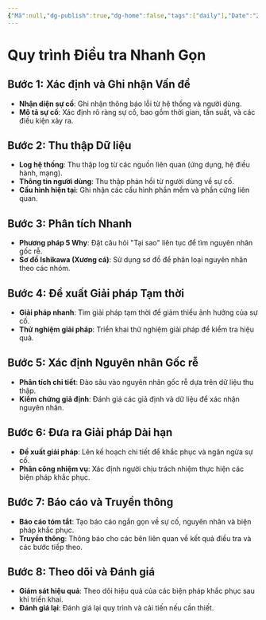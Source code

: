 ```yaml
---
{"Mã":null,"dg-publish":true,"dg-home":false,"tags":["daily"],"Date":"2024-07-28","permalink":"/daily/tmp/dieu-tra-nguyen-nhan/","dgPassFrontmatter":true,"noteIcon":"","updated":"2025-01-14T22:02:46.292+07:00"}
---
```


# Quy trình Điều tra Nhanh Gọn

## Bước 1: Xác định và Ghi nhận Vấn đề
- **Nhận diện sự cố**: Ghi nhận thông báo lỗi từ hệ thống và người dùng.
- **Mô tả sự cố**: Xác định rõ ràng sự cố, bao gồm thời gian, tần suất, và các điều kiện xảy ra.

## Bước 2: Thu thập Dữ liệu
- **Log hệ thống**: Thu thập log từ các nguồn liên quan (ứng dụng, hệ điều hành, mạng).
- **Thông tin người dùng**: Thu thập phản hồi từ người dùng về sự cố.
- **Cấu hình hiện tại**: Ghi nhận các cấu hình phần mềm và phần cứng liên quan.

## Bước 3: Phân tích Nhanh
- **Phương pháp 5 Why**: Đặt câu hỏi "Tại sao" liên tục để tìm nguyên nhân gốc rễ.
- **Sơ đồ Ishikawa (Xương cá)**: Sử dụng sơ đồ để phân loại nguyên nhân theo các nhóm.

## Bước 4: Đề xuất Giải pháp Tạm thời
- **Giải pháp nhanh**: Tìm giải pháp tạm thời để giảm thiểu ảnh hưởng của sự cố.
- **Thử nghiệm giải pháp**: Triển khai thử nghiệm giải pháp để kiểm tra hiệu quả.

## Bước 5: Xác định Nguyên nhân Gốc rễ
- **Phân tích chi tiết**: Đào sâu vào nguyên nhân gốc rễ dựa trên dữ liệu thu thập.
- **Kiểm chứng giả định**: Đánh giá các giả định và dữ liệu để xác nhận nguyên nhân.

## Bước 6: Đưa ra Giải pháp Dài hạn
- **Đề xuất giải pháp**: Lên kế hoạch chi tiết để khắc phục và ngăn ngừa sự cố.
- **Phân công nhiệm vụ**: Xác định người chịu trách nhiệm thực hiện các biện pháp khắc phục.

## Bước 7: Báo cáo và Truyền thông
- **Báo cáo tóm tắt**: Tạo báo cáo ngắn gọn về sự cố, nguyên nhân và biện pháp khắc phục.
- **Truyền thông**: Thông báo cho các bên liên quan về kết quả điều tra và các bước tiếp theo.

## Bước 8: Theo dõi và Đánh giá
- **Giám sát hiệu quả**: Theo dõi hiệu quả của các biện pháp khắc phục sau khi triển khai.
- **Đánh giá lại**: Đánh giá lại quy trình và cải tiến nếu cần thiết.